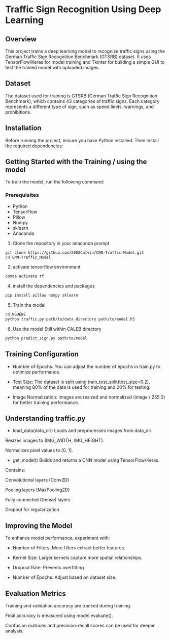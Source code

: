 # Traffic Sign Recognition Using Deep Learning

## Overview

This project trains a deep learning model to recognize traffic signs using the German Traffic Sign Recognition Benchmark (GTSRB) dataset. It uses TensorFlow/Keras for model training and Tkinter for building a simple GUI to test the trained model with uploaded images.

## Dataset
The dataset used for training is GTSRB (German Traffic Sign Recognition Benchmark), which contains 43 categories of traffic signs. Each category represents a different type of sign, such as speed limits, warnings, and prohibitions.

## Installation
Before running the project, ensure you have Python installed. Then install the required dependencies:

## Getting Started with the Training / using the model
To train the model, run the following command:

### Prerequisites
- Python
- TensorFlow
- Pillow
- Numpy
- sklearn
- Anaconda

1. Clone the repository in your anaconda prompt
```bash
git clone https://github.com/2002Calvin/CNN-Traffic-Model.git
cd CNN-Traffic_Model
```

2. activate tensorflow environment
```bash
conda activate tf
```

4. install the dependencies and packages
```bash
pip install pillow numpy sklearn
```

5. Train the model
```bash
cd NGUENE
python traffic.py path/to/data_directory path/to/model.h5
```

6. Use the model
Still within CALEB directory
```bash
python predict_sign.py path/to/model
```


## Training Configuration
- Number of Epochs: You can adjust the number of epochs in train.py to optimize performance.

- Test Size: The dataset is split using train_test_split(test_size=0.2), meaning 80% of the data is used for training and 20% for testing.

- Image Normalization: Images are resized and normalized (image / 255.0) for better training performance.


## Understanding traffic.py
- load_data(data_dir)
Loads and preprocesses images from data_dir.

Resizes images to (IMG_WIDTH, IMG_HEIGHT).

Normalizes pixel values to [0, 1].

- get_model()
Builds and returns a CNN model using TensorFlow/Keras.

Contains:

Convolutional layers (Conv2D)

Pooling layers (MaxPooling2D)

Fully connected (Dense) layers

Dropout for regularization

## Improving the Model
To enhance model performance, experiment with:

- Number of Filters: More filters extract better features.

- Kernel Size: Larger kernels capture more spatial relationships.

- Dropout Rate: Prevents overfitting.

- Number of Epochs: Adjust based on dataset size.

## Evaluation Metrics
Training and validation accuracy are tracked during training.

Final accuracy is measured using model.evaluate().

Confusion matrices and precision-recall scores can be used for deeper analysis.